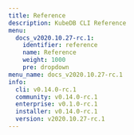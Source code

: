 ```yaml
---
title: Reference
description: KubeDB CLI Reference
menu:
  docs_v2020.10.27-rc.1:
    identifier: reference
    name: Reference
    weight: 1000
    pre: dropdown
menu_name: docs_v2020.10.27-rc.1
info:
  cli: v0.14.0-rc.1
  community: v0.14.0-rc.1
  enterprise: v0.1.0-rc.1
  installer: v0.14.0-rc.1
  version: v2020.10.27-rc.1
---
```


